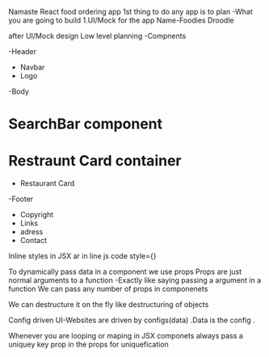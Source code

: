 Namaste React food ordering app
1st thing to do any app is to plan
-What you are going to build
1.UI/Mock for the app
Name-Foodies Droodle

after UI/Mock design
Low level planning -Compnents

-Header

- Navbar
- Logo

-Body

# SearchBar component

# Restraunt Card container

- Restaurant Card

-Footer

- Copyright
- Links
- adress
- Contact

Inline styles in JSX ar in line js code style={}

To dynamically pass data in a component we use props
Props are just normal arguments to a function -Exactly like saying passing a argument in a function
We can pass any number of props in componenets

We can destructure it on the fly like destructuring of objects

Config driven UI-Websites are driven by configs(data) .Data is the config .

Whenever you are looping or maping in JSX componets always pass a uniquey key prop in the props for uniquefication
